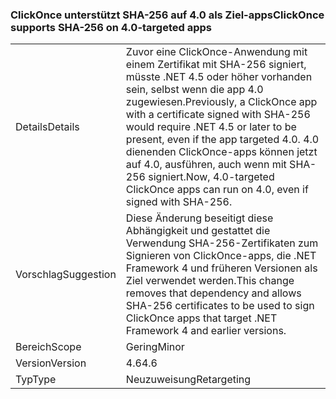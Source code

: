 ### <a name="clickonce-supports-sha-256-on-40-targeted-apps"></a><span data-ttu-id="a35e1-101">ClickOnce unterstützt SHA-256 auf 4.0 als Ziel-apps</span><span class="sxs-lookup"><span data-stu-id="a35e1-101">ClickOnce supports SHA-256 on 4.0-targeted apps</span></span>

|   |   |
|---|---|
|<span data-ttu-id="a35e1-102">Details</span><span class="sxs-lookup"><span data-stu-id="a35e1-102">Details</span></span>|<span data-ttu-id="a35e1-103">Zuvor eine ClickOnce-Anwendung mit einem Zertifikat mit SHA-256 signiert, müsste .NET 4.5 oder höher vorhanden sein, selbst wenn die app 4.0 zugewiesen.</span><span class="sxs-lookup"><span data-stu-id="a35e1-103">Previously, a ClickOnce app with a certificate signed with SHA-256 would require .NET 4.5 or later to be present, even if the app targeted 4.0.</span></span> <span data-ttu-id="a35e1-104">4.0 dienenden ClickOnce-apps können jetzt auf 4.0, ausführen, auch wenn mit SHA-256 signiert.</span><span class="sxs-lookup"><span data-stu-id="a35e1-104">Now, 4.0-targeted ClickOnce apps can run on 4.0, even if signed with SHA-256.</span></span>|
|<span data-ttu-id="a35e1-105">Vorschlag</span><span class="sxs-lookup"><span data-stu-id="a35e1-105">Suggestion</span></span>|<span data-ttu-id="a35e1-106">Diese Änderung beseitigt diese Abhängigkeit und gestattet die Verwendung SHA-256-Zertifikaten zum Signieren von ClickOnce-apps, die .NET Framework 4 und früheren Versionen als Ziel verwendet werden.</span><span class="sxs-lookup"><span data-stu-id="a35e1-106">This change removes that dependency and allows SHA-256 certificates to be used to sign ClickOnce apps that target .NET Framework 4 and earlier versions.</span></span>|
|<span data-ttu-id="a35e1-107">Bereich</span><span class="sxs-lookup"><span data-stu-id="a35e1-107">Scope</span></span>|<span data-ttu-id="a35e1-108">Gering</span><span class="sxs-lookup"><span data-stu-id="a35e1-108">Minor</span></span>|
|<span data-ttu-id="a35e1-109">Version</span><span class="sxs-lookup"><span data-stu-id="a35e1-109">Version</span></span>|<span data-ttu-id="a35e1-110">4.6</span><span class="sxs-lookup"><span data-stu-id="a35e1-110">4.6</span></span>|
|<span data-ttu-id="a35e1-111">Typ</span><span class="sxs-lookup"><span data-stu-id="a35e1-111">Type</span></span>|<span data-ttu-id="a35e1-112">Neuzuweisung</span><span class="sxs-lookup"><span data-stu-id="a35e1-112">Retargeting</span></span>|

